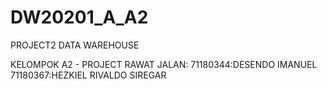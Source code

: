 # DW20201_A_A2

PROJECT2 DATA WAREHOUSE

KELOMPOK A2 - PROJECT RAWAT JALAN:
71180344:DESENDO IMANUEL
71180367:HEZKIEL RIVALDO SIREGAR
